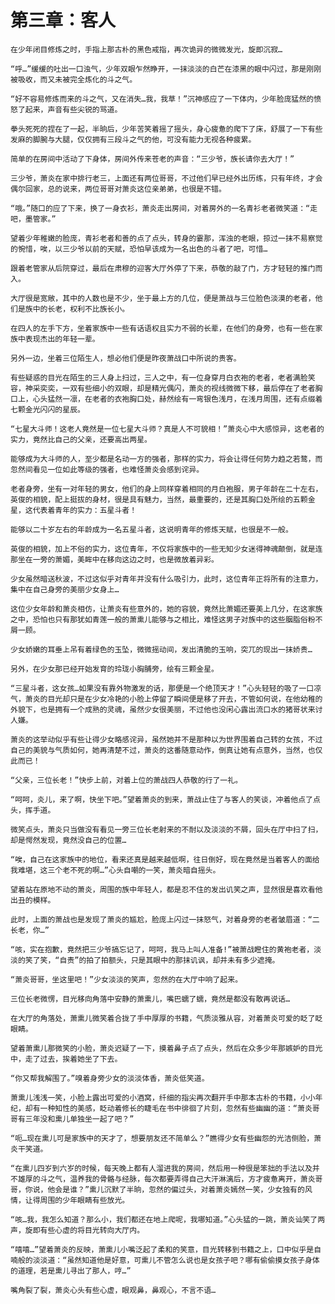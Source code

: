 #   第三章：客人

    在少年闭目修炼之时，手指上那古朴的黑色戒指，再次诡异的微微发光，旋即沉寂…

    “呼…”缓缓的吐出一口浊气，少年双眼乍然睁开，一抹淡淡的白芒在漆黑的眼中闪过，那是刚刚被吸收，而又未被完全炼化的斗之气。

    “好不容易修炼而来的斗之气，又在消失…我，我草！”沉神感应了一下体内，少年脸庞猛然的愤怒了起来，声音有些尖锐的骂道。

    拳头死死的捏在了一起，半晌后，少年苦笑着摇了摇头，身心疲惫的爬下了床，舒展了一下有些发麻的脚腕与大腿，仅仅拥有三段斗之气的他，可没有能力无视各种疲累。

    简单的在房间中活动了下身体，房间外传来苍老的声音：“三少爷，族长请你去大厅！”

    三少爷，萧炎在家中排行老三，上面还有两位哥哥，不过他们早已经外出历练，只有年终，才会偶尔回家，总的说来，两位哥哥对萧炎这位亲弟弟，也很是不错。

    “哦。”随口的应了下来，换了一身衣衫，萧炎走出房间，对着房外的一名青衫老者微笑道：“走吧，墨管家。”

    望着少年稚嫩的脸庞，青衫老者和善的点了点头，转身的霎那，浑浊的老眼，掠过一抹不易察觉的惋惜，唉，以三少爷以前的天赋，恐怕早该成为一名出色的斗者了吧，可惜…

    跟着老管家从后院穿过，最后在肃穆的迎客大厅外停了下来，恭敬的敲了门，方才轻轻的推门而入。

    大厅很是宽敞，其中的人数也是不少，坐于最上方的几位，便是萧战与三位脸色淡漠的老者，他们是族中的长老，权利不比族长小。

    在四人的左手下方，坐着家族中一些有话语权且实力不弱的长辈，在他们的身旁，也有一些在家族中表现杰出的年轻一辈。

    另外一边，坐着三位陌生人，想必他们便是昨夜萧战口中所说的贵客。

    有些疑惑的目光在陌生的三人身上扫过，三人之中，有一位身穿月白衣袍的老者，老者满脸笑容，神采奕奕，一双有些细小的双眼，却是精光偶闪，萧炎的视线微微下移，最后停在了老者胸口上，心头猛然一凛，在老者的衣袍胸口处，赫然绘有一弯银色浅月，在浅月周围，还有点缀着七颗金光闪闪的星辰。

    “七星大斗师！这老人竟然是一位七星大斗师？真是人不可貌相！”萧炎心中大感惊异，这老者的实力，竟然比自己的父亲，还要高出两星。

    能够成为大斗师的人，至少都是名动一方的强者，那样的实力，将会让得任何势力趋之若鹜，而忽然间看见一位如此等级的强者，也难怪萧炎会感到诧异。

    老者身旁，坐有一对年轻的男女，他们的身上同样穿着相同的月白袍服，男子年龄在二十左右，英俊的相貌，配上挺拔的身材，很是具有魅力，当然，最重要的，还是其胸口处所绘的五颗金星，这代表着青年的实力：五星斗者！

    能够以二十岁左右的年龄成为一名五星斗者，这说明青年的修炼天赋，也很是不一般。

    英俊的相貌，加上不俗的实力，这位青年，不仅将家族中的一些无知少女迷得神魂颠倒，就是连那坐在一旁的萧媚，美眸中在移向这边之时，也是微放着异彩。

    少女虽然暗送秋波，不过这似乎对青年并没有什么吸引力，此时，这位青年正将所有的注意力，集中在自己身旁的美丽少女身上…

    这位少女年龄和萧炎相仿，让萧炎有些意外的，她的容貌，竟然比萧媚还要美上几分，在这家族之中，恐怕也只有那犹如青莲一般的萧熏儿能够与之相比，难怪这男子对族中的这些胭脂俗粉不屑一顾。

    少女娇嫩的耳垂上吊有着绿色的玉坠，微微摇动间，发出清脆的玉响，突兀的现出一抹娇贵…

    另外，在少女那已经开始发育的玲珑小胸脯旁，绘有三颗金星。

    “三星斗者，这女孩…如果没有靠外物激发的话，那便是一个绝顶天才！”心头轻轻的吸了一口凉气，萧炎的目光却只是在少女冷艳的小脸上停留了瞬间便是移了开去，不管如何说，在他幼稚的外貌下，也是拥有一个成熟的灵魂，虽然少女很美丽，不过他也没闲心露出流口水的猪哥状来讨人嫌。

    萧炎的这举动似乎有些让得少女略感诧异，虽然她并不是那种以为世界围着自己转的女孩，不过自己的美貌与气质如何，她再清楚不过，萧炎的这番随意动作，倒真让她有点意外，当然，也仅此而已！

    “父亲，三位长老！”快步上前，对着上位的萧战四人恭敬的行了一礼。

    “呵呵，炎儿，来了啊，快坐下吧。”望着萧炎的到来，萧战止住了与客人的笑谈，冲着他点了点头，挥手道。

    微笑点头，萧炎只当做没有看见一旁三位长老射来的不耐以及淡淡的不屑，回头在厅中扫了扫，却是愕然发现，竟然没自己的位置…

    “唉，自己在这家族中的地位，看来还真是越来越低啊，往日倒好，现在竟然是当着客人的面给我难堪，这三个老不死的啊…”心头自嘲的一笑，萧炎暗自摇头。

    望着站在原地不动的萧炎，周围的族中年轻人，都是忍不住的发出讥笑之声，显然很是喜欢看他出丑的模样。

    此时，上面的萧战也是发现了萧炎的尴尬，脸庞上闪过一抹怒气，对着身旁的老者皱眉道：“二长老，你…”

    “咳，实在抱歉，竟然把三少爷搞忘记了，呵呵，我马上叫人准备!”被萧战瞪住的黄袍老者，淡淡的笑了笑，“自责”的拍了拍额头，只是其眼中的那抹讥讽，却并未有多少遮掩。

    “萧炎哥哥，坐这里吧！”少女淡淡的笑声，忽然的在大厅中响了起来。

    三位长老微愣，目光移向角落中安静的萧熏儿，嘴巴蠕了蠕，竟然是都没有敢再说话…

    在大厅的角落处，萧熏儿微笑着合拢了手中厚厚的书籍，气质淡雅从容，对着萧炎可爱的眨了眨眼睛。

    望着萧熏儿那微笑的小脸，萧炎迟疑了一下，摸着鼻子点了点头，然后在众多少年那嫉妒的目光中，走了过去，挨着她坐了下去。

    “你又帮我解围了。”嗅着身旁少女的淡淡体香，萧炎低笑道。

    萧熏儿浅浅一笑，小脸上露出可爱的小酒窝，纤细的指尖再次翻开手中那本古朴的书籍，小小年纪，却有一种知性的美感，眨动着修长的睫毛在书中徘徊了片刻，忽然有些幽幽的道：“萧炎哥哥有三年没和熏儿单独坐一起了吧？”

    “呃…现在熏儿可是家族中的天才了，想要朋友还不简单么？”瞧得少女有些幽怨的光洁侧脸，萧炎干笑道。

    “在熏儿四岁到六岁的时候，每天晚上都有人溜进我的房间，然后用一种很是笨拙的手法以及并不雄厚的斗之气，温养我的骨骼与经脉，每次都要弄得自己大汗淋漓后，方才疲惫离开，萧炎哥哥，你说，他会是谁？”熏儿沉默了半晌，忽然的偏过头，对着萧炎嫣然一笑，少女独有的风情，让得周围的少年眼睛有些放光。

    “咳…我，我怎么知道？那么小，我们都还在地上爬呢，我哪知道。”心头猛的一跳，萧炎讪笑了两声，旋即有些心虚的将目光转向大厅内。

    “嘻嘻…”望着萧炎的反映，萧熏儿小嘴泛起了柔和的笑意，目光转移到书籍之上，口中似乎是自喃般的淡淡道：“虽然知道他是好意，可熏儿不管怎么说也是女孩子吧？哪有偷偷摸女孩子身体的道理，若是熏儿寻出了那人，哼…”

    嘴角裂了裂，萧炎心头有些心虚，眼观鼻，鼻观心，不言不语…

